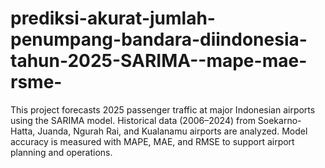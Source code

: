 # prediksi-akurat-jumlah-penumpang-bandara-diindonesia-tahun-2025-SARIMA--mape-mae-rsme-
This project forecasts 2025 passenger traffic at major Indonesian airports using the SARIMA model. Historical data (2006–2024) from Soekarno-Hatta, Juanda, Ngurah Rai, and Kualanamu airports are analyzed. Model accuracy is measured with MAPE, MAE, and RMSE to support airport planning and operations.
